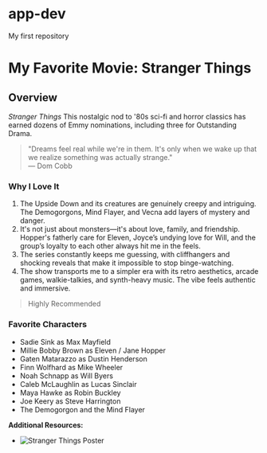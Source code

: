 # app-dev
My first repository

# My Favorite Movie: **Stranger Things**

## Overview
*Stranger Things* This nostalgic nod to '80s sci-fi and horror classics has earned dozens of Emmy nominations, including three for Outstanding Drama.

> "Dreams feel real while we're in them. It's only when we wake up that we realize something was actually strange."  
> — Dom Cobb

### Why I Love It
1. The Upside Down and its creatures are genuinely creepy and intriguing. The Demogorgons, Mind Flayer, and Vecna add layers of mystery and danger.
2. It's not just about monsters—it's about love, family, and friendship. Hopper's fatherly care for Eleven, Joyce’s undying love for Will, and the group’s loyalty to each other always hit me in the feels.
3. The series constantly keeps me guessing, with cliffhangers and shocking reveals that make it impossible to stop binge-watching.
4. The show transports me to a simpler era with its retro aesthetics, arcade games, walkie-talkies, and synth-heavy music. The vibe feels authentic and immersive.
>Highly Recommended


### Favorite Characters
- Sadie Sink as Max Mayfield 
- Millie Bobby Brown as Eleven / Jane Hopper 
- Gaten Matarazzo as Dustin Henderson
- Finn Wolfhard as Mike Wheeler
- Noah Schnapp as Will Byers
- Caleb McLaughlin as Lucas Sinclair
- Maya Hawke as Robin Buckley
- Joe Keery as Steve Harrington
- The Demogorgon and the Mind Flayer

**Additional Resources:**
- ![Stranger Things Poster]([https://example.com/inception-poster.jpg](https://www.google.com/url?sa=i&url=https%3A%2F%2Fwww.netflix.com%2Ftitle%2F80057281&psig=AOvVaw0-q4mpGFUhj_Zo6ar39Mmb&ust=1731847892254000&source=images&cd=vfe&opi=89978449&ved=0CBQQjRxqFwoTCMDosaXy4IkDFQAAAAAdAAAAABAP))



